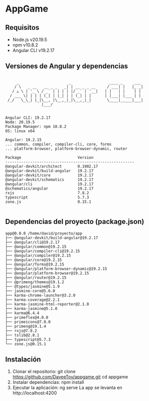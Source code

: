 # AppGame

## Requisitos
- Node.js v20.19.5
- npm v10.8.2
- Angular CLI v19.2.17

## Versiones de Angular y dependencias
```

     _                      _                 ____ _     ___
    / \   _ __   __ _ _   _| | __ _ _ __     / ___| |   |_ _|
   / △ \ | '_ \ / _` | | | | |/ _` | '__|   | |   | |    | |
  / ___ \| | | | (_| | |_| | | (_| | |      | |___| |___ | |
 /_/   \_\_| |_|\__, |\__,_|_|\__,_|_|       \____|_____|___|
                |___/
    

Angular CLI: 19.2.17
Node: 20.19.5
Package Manager: npm 10.8.2
OS: linux x64

Angular: 19.2.15
... common, compiler, compiler-cli, core, forms
... platform-browser, platform-browser-dynamic, router

Package                         Version
---------------------------------------------------------
@angular-devkit/architect       0.1902.17
@angular-devkit/build-angular   19.2.17
@angular-devkit/core            19.2.17
@angular-devkit/schematics      19.2.17
@angular/cli                    19.2.17
@schematics/angular             19.2.17
rxjs                            7.8.2
typescript                      5.7.3
zone.js                         0.15.1
    
```

## Dependencias del proyecto (package.json)
```
app@0.0.0 /home/david/proyecto/app
├── @angular-devkit/build-angular@19.2.17
├── @angular/cli@19.2.17
├── @angular/common@19.2.15
├── @angular/compiler-cli@19.2.15
├── @angular/compiler@19.2.15
├── @angular/core@19.2.15
├── @angular/forms@19.2.15
├── @angular/platform-browser-dynamic@19.2.15
├── @angular/platform-browser@19.2.15
├── @angular/router@19.2.15
├── @primeng/themes@19.1.2
├── @types/jasmine@5.1.9
├── jasmine-core@5.6.0
├── karma-chrome-launcher@3.2.0
├── karma-coverage@2.2.1
├── karma-jasmine-html-reporter@2.1.0
├── karma-jasmine@5.1.0
├── karma@6.4.4
├── primeflex@4.0.0
├── primeicons@7.0.0
├── primeng@19.1.4
├── rxjs@7.8.2
├── tslib@2.8.1
├── typescript@5.7.3
└── zone.js@0.15.1

```

## Instalación
1. Clonar el repositorio:
   git clone https://github.com/DaveeTov/appgame.git
   cd appgame
2. Instalar dependencias:
   npm install
3. Ejecutar la aplicación:
   ng serve
   La app se levanta en http://localhost:4200
